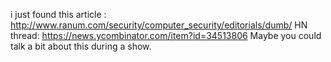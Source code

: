 i just found this article : http://www.ranum.com/security/computer_security/editorials/dumb/
HN thread: https://news.ycombinator.com/item?id=34513806
Maybe you could talk a bit about this during a show.
